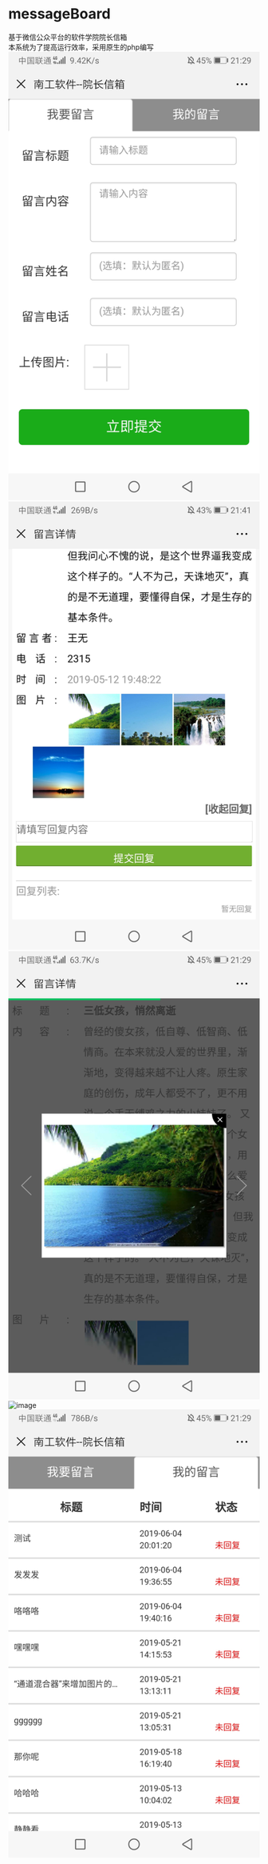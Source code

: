 # messageBoard
基于微信公众平台的软件学院院长信箱<br>
本系统为了提高运行效率，采用原生的php编写<br>
![image](https://github.com/hja2017/messageBoard/raw/master/images/Screenshot_20190611_212928_com.tencent.mm.jpg)<br>
![image](https://github.com/hja2017/messageBoard/raw/master/images/Screenshot_20190611_214138_com.tencent.mm.jpg)<br>
![image](https://github.com/hja2017/messageBoard/raw/master/images/Screenshot_20190611_212949_com.tencent.mm.jpg)<br>
![image](https://github.com/hja2017/messageBoard/raw/master/Screenshot_20190611_214122_com.tencent.mm.jpg)<br>
![image](https://github.com/hja2017/messageBoard/raw/master/images/Screenshot_20190611_212931_com.tencent.mm.jpg)<br>

